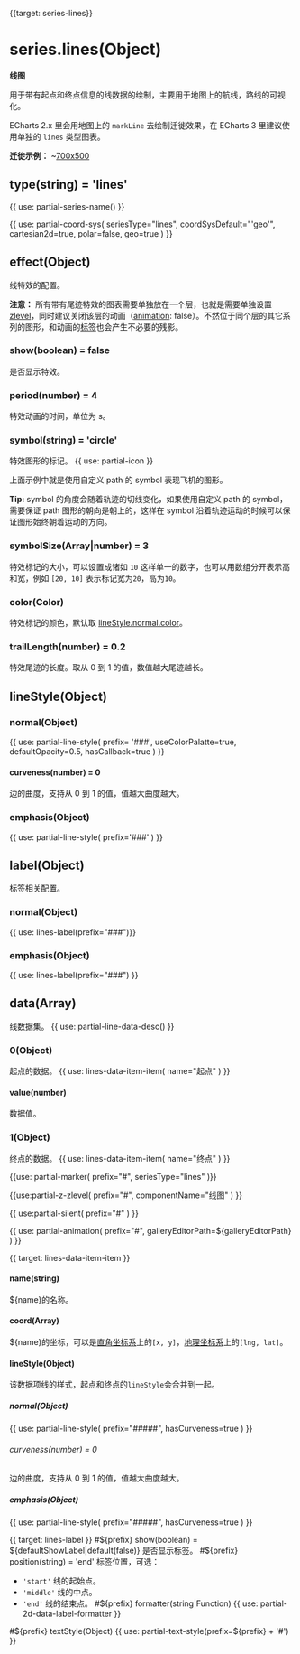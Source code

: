 
{{target: series-lines}}

# series.lines(Object)

**线图**

用于带有起点和终点信息的线数据的绘制，主要用于地图上的航线，路线的可视化。

ECharts 2.x 里会用地图上的 `markLine` 去绘制迁徙效果，在 ECharts 3 里建议使用单独的 `lines` 类型图表。

**迁徙示例：**
~[700x500](${galleryViewPath}geo-lines&edit=1&reset=1)


## type(string) = 'lines'

{{ use: partial-series-name() }}


{{ use: partial-coord-sys(
    seriesType="lines",
    coordSysDefault="'geo'",
    cartesian2d=true,
    polar=false,
    geo=true
) }}

## effect(Object)
线特效的配置。

**注意：** 所有带有尾迹特效的图表需要单独放在一个层，也就是需要单独设置 [zlevel](~series-lines.zlevel)，同时建议关闭该层的动画（[animation](~series-lines.animation): false）。不然位于同个层的其它系列的图形，和动画的[标签](~series-lines.label)也会产生不必要的残影。

### show(boolean) = false
是否显示特效。
### period(number) = 4
特效动画的时间，单位为 s。
### symbol(string) = 'circle'
特效图形的标记。
{{ use: partial-icon }}

上面示例中就是使用自定义 path 的 symbol 表现飞机的图形。

**Tip:** symbol 的角度会随着轨迹的切线变化，如果使用自定义 path 的 symbol，需要保证 path 图形的朝向是朝上的，这样在 symbol 沿着轨迹运动的时候可以保证图形始终朝着运动的方向。

### symbolSize(Array|number) = 3
特效标记的大小，可以设置成诸如 `10` 这样单一的数字，也可以用数组分开表示高和宽，例如 `[20, 10]` 表示标记宽为`20`，高为`10`。

### color(Color)
特效标记的颜色，默认取 [lineStyle.normal.color](~series-lines.lineStyle.normal.color)。

### trailLength(number) = 0.2
特效尾迹的长度。取从 0 到 1 的值，数值越大尾迹越长。

## lineStyle(Object)
### normal(Object)
{{ use: partial-line-style(
    prefix= '###',
    useColorPalatte=true,
    defaultOpacity=0.5,
    hasCallback=true
) }}

#### curveness(number) = 0
边的曲度，支持从 0 到 1 的值，值越大曲度越大。

### emphasis(Object)
{{ use: partial-line-style(
    prefix='###'
) }}

## label(Object)
标签相关配置。
### normal(Object)
{{ use: lines-label(prefix="###")}}
### emphasis(Object)
{{ use: lines-label(prefix="###") }}

## data(Array)
线数据集。
{{ use: partial-line-data-desc() }}

### 0(Object)
起点的数据。
{{ use: lines-data-item-item(
    name="起点"
) }}
#### value(number)
数据值。

### 1(Object)
终点的数据。
{{ use: lines-data-item-item(
    name="终点"
) }}


{{use: partial-marker(
    prefix="#",
    seriesType="lines"
)}}

{{use:partial-z-zlevel(
    prefix="#",
    componentName="线图"
) }}

{{ use:partial-silent(
    prefix="#"
) }}

{{ use: partial-animation(
    prefix="#",
    galleryEditorPath=${galleryEditorPath}
) }}

{{ target: lines-data-item-item }}
#### name(string)
${name}的名称。
#### coord(Array)
${name}的坐标，可以是[直角坐标系](~grid)上的`[x, y]`，[地理坐标系](~geo)上的`[lng, lat]`。
#### lineStyle(Object)
该数据项线的样式，起点和终点的`lineStyle`会合并到一起。
##### normal(Object)
{{ use: partial-line-style(
    prefix="#####",
    hasCurveness=true
) }}
###### curveness(number) = 0
边的曲度，支持从 0 到 1 的值，值越大曲度越大。
##### emphasis(Object)
{{ use: partial-line-style(
    prefix="#####",
    hasCurveness=true
) }}

{{ target: lines-label }}
#${prefix} show(boolean) = ${defaultShowLabel|default(false)}
是否显示标签。
#${prefix} position(string) = 'end'
标签位置，可选：
+ `'start'` 线的起始点。
+ `'middle'` 线的中点。
+ `'end'`   线的结束点。
#${prefix} formatter(string|Function)
{{ use: partial-2d-data-label-formatter }}

#${prefix} textStyle(Object)
{{ use: partial-text-style(prefix=${prefix} + '#') }}